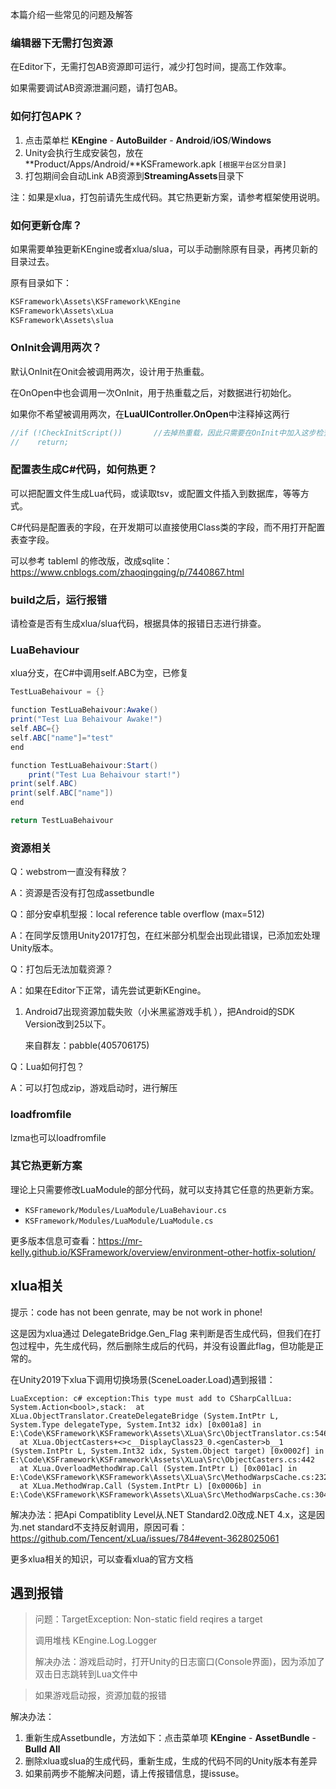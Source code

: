 本篇介绍一些常见的问题及解答

### 编辑器下无需打包资源

在Editor下，无需打包AB资源即可运行，减少打包时间，提高工作效率。

如果需要调试AB资源泄漏问题，请打包AB。

### 如何打包APK？

1. 点击菜单栏 **KEngine** - **AutoBuilder** - **Android**/**iOS**/**Windows**
2. Unity会执行生成安装包，放在**Product/Apps/Android/**KSFramework.apk `[根据平台区分目录]`
3. 打包期间会自动Link AB资源到**StreamingAssets**目录下

注：如果是xlua，打包前请先生成代码。其它热更新方案，请参考框架使用说明。

### 如何更新仓库？

如果需要单独更新KEngine或者xlua/slua，可以手动删除原有目录，再拷贝新的目录过去。

原有目录如下：

```c#
KSFramework\Assets\KSFramework\KEngine
KSFramework\Assets\xLua
KSFramework\Assets\slua
```

### OnInit会调用两次？

默认OnInit在Onit会被调用两次，设计用于热重载。

在OnOpen中也会调用一次OnInit，用于热重载之后，对数据进行初始化。

如果你不希望被调用两次，在**LuaUIController.OnOpen**中注释掉这两行

```c#
//if (!CheckInitScript())       //去掉热重载，因此只需要在OnInit中加入这步检查
//    return;
```

### 配置表生成C#代码，如何热更？

可以把配置文件生成Lua代码，或读取tsv，或配置文件插入到数据库，等等方式。

C#代码是配置表的字段，在开发期可以直接使用Class类的字段，而不用打开配置表查字段。

可以参考 tableml 的修改版，改成sqlite：https://www.cnblogs.com/zhaoqingqing/p/7440867.html



### build之后，运行报错

请检查是否有生成xlua/slua代码，根据具体的报错日志进行排查。



### LuaBehaviour 

xlua分支，在C#中调用self.ABC为空，已修复

```c#
TestLuaBehaivour = {}

function TestLuaBehaivour:Awake()
print("Test Lua Behaivour Awake!")
self.ABC={}
self.ABC["name"]="test" 
end

function TestLuaBehaivour:Start()
    print("Test Lua Behaivour start!")
print(self.ABC)
print(self.ABC["name"])
end

return TestLuaBehaivour
```



### 资源相关

Q：webstrom一直没有释放？

A：资源是否没有打包成assetbundle



Q：部分安卓机型报：local reference table overflow (max=512)

A：在同学反馈用Unity2017打包，在红米部分机型会出现此错误，已添加宏处理Unity版本。



Q：打包后无法加载资源？

A：如果在Editor下正常，请先尝试更新KEngine。

1. Android7出现资源加载失败（小米黑鲨游戏手机 ），把Android的SDK Version改到25以下。

    来自群友：pabble(405706175) 



Q：Lua如何打包？

A：可以打包成zip，游戏启动时，进行解压



### loadfromfile

lzma也可以loadfromfile

### 其它热更新方案

理论上只需要修改LuaModule的部分代码，就可以支持其它任意的热更新方案。

- `KSFramework/Modules/LuaModule/LuaBehaviour.cs`  
- `KSFramework/Modules/LuaModule/LuaModule.cs`

更多版本信息可查看：https://mr-kelly.github.io/KSFramework/overview/environment-other-hotfix-solution/

## xlua相关

提示：code has not been genrate, may be not work in phone!

这是因为xlua通过 DelegateBridge.Gen_Flag 来判断是否生成代码，但我们在打包过程中，先生成代码，然后删除生成后的代码，并没有设置此flag，但功能是正常的。

在Unity2019下xlua下调用切换场景(SceneLoader.Load)遇到报错：

```shell
LuaException: c# exception:This type must add to CSharpCallLua: System.Action<bool>,stack:  at XLua.ObjectTranslator.CreateDelegateBridge (System.IntPtr L, System.Type delegateType, System.Int32 idx) [0x001a8] in E:\Code\KSFramework\KSFramework\Assets\XLua\Src\ObjectTranslator.cs:546 
  at XLua.ObjectCasters+<>c__DisplayClass23_0.<genCaster>b__1 (System.IntPtr L, System.Int32 idx, System.Object target) [0x0002f] in E:\Code\KSFramework\KSFramework\Assets\XLua\Src\ObjectCasters.cs:442 
  at XLua.OverloadMethodWrap.Call (System.IntPtr L) [0x001ac] in E:\Code\KSFramework\KSFramework\Assets\XLua\Src\MethodWarpsCache.cs:232 
  at XLua.MethodWrap.Call (System.IntPtr L) [0x0006b] in E:\Code\KSFramework\KSFramework\Assets\XLua\Src\MethodWarpsCache.cs:304 
```

解决办法：把Api Compatiblity Level从.NET Standard2.0改成.NET 4.x，这是因为.net standard不支持反射调用，原因可看：https://github.com/Tencent/xLua/issues/784#event-3628025061



更多xlua相关的知识，可以查看xlua的官方文档

## 遇到报错

> 问题：TargetException: Non-static field reqires a target 
>
> 调用堆栈 KEngine.Log.Logger
>
> 解决办法：游戏启动时，打开Unity的日志窗口(Console界面)，因为添加了双击日志跳转到Lua文件中

> 如果游戏启动报，资源加载的报错

解决办法：

1. 重新生成Assetbundle，方法如下：点击菜单项 **KEngine** - **AssetBundle** - **Bulld All**
2. 删除xlua或slua的生成代码，重新生成，生成的代码不同的Unity版本有差异
3. 如果前两步不能解决问题，请上传报错信息，提issuse。